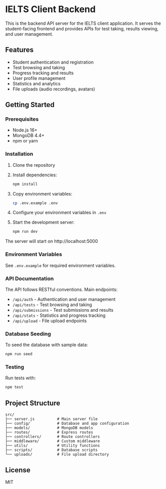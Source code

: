 # IELTS Client Backend

This is the backend API server for the IELTS client application. It serves the student-facing frontend and provides APIs for test taking, results viewing, and user management.

## Features

- Student authentication and registration
- Test browsing and taking
- Progress tracking and results
- User profile management
- Statistics and analytics
- File uploads (audio recordings, avatars)

## Getting Started

### Prerequisites

- Node.js 16+ 
- MongoDB 4.4+
- npm or yarn

### Installation

1. Clone the repository
2. Install dependencies:
   ```bash
   npm install
   ```

3. Copy environment variables:
   ```bash
   cp .env.example .env
   ```

4. Configure your environment variables in `.env`

5. Start the development server:
   ```bash
   npm run dev
   ```

The server will start on http://localhost:5000

### Environment Variables

See `.env.example` for required environment variables.

### API Documentation

The API follows RESTful conventions. Main endpoints:

- `/api/auth` - Authentication and user management
- `/api/tests` - Test browsing and taking
- `/api/submissions` - Test submissions and results  
- `/api/stats` - Statistics and progress tracking
- `/api/upload` - File upload endpoints

### Database Seeding

To seed the database with sample data:

```bash
npm run seed
```

### Testing

Run tests with:

```bash
npm test
```

## Project Structure

```
src/
├── server.js          # Main server file
├── config/            # Database and app configuration
├── models/            # MongoDB models
├── routes/            # Express routes
├── controllers/       # Route controllers
├── middleware/        # Custom middleware
├── utils/             # Utility functions
├── scripts/           # Database scripts
└── uploads/           # File upload directory
```

## License

MIT
